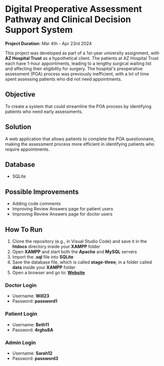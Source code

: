 # Digital Preoperative Assessment Pathway and Clinical Decision Support System
**Project Duration:** Mar 4th - Apr 23rd 2024

This project was developed as part of a 1st-year university assignment, with **AZ Hospital Trust** as a hypothetical client. The patients at AZ Hospital Trust each have 1-hour appointments, leading to a lengthy surgical waiting list and affecting their eligibility for surgery. The hospital's preoperative assessment (POA) process was previously inefficient, with a lot of time spent assessing patients who did not need appointments.

## Objective
To create a system that could streamline the POA process by identifying patients who need early assessments.

## Solution  
A web application that allows patients to complete the POA questionnaire, making the assessment process more efficient in identifying patients who require appointments.

## Database
- SQLite

## Possible Improvements
- Adding code comments
- Improving Review Answers page for patient users
- Improving Review Answers page for doctor users

## How To Run
1. Clone the repository (e.g., in Visual Studio Code) and save it in the **htdocs** directory inside your **XAMPP** folder
2. Open **XAMPP** and start both the **Apache** and **MySQL** servers
3. Import the **.sql** file into **SQLite**
4. Save the database file, which is called **stage-three**, in a folder called **data** inside your **XAMPP** folder
5. Open a browser and go to: **[Website](localhost/stage-three/login/login.php)**

### Doctor Login
- Username: **Will23**
- Password: **password1**

### Patient Login
- Username: **Beth11**
- Password: **4rghs8A**

### Admin Login
- Username: **Sarah12**
- Password: **password3**
